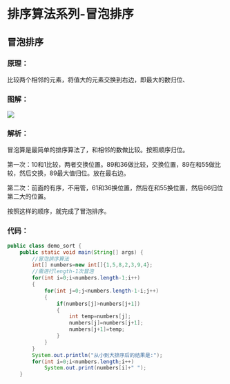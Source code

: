 # 排序算法系列-冒泡排序

## 冒泡排序

### 原理：

比较两个相邻的元素，将值大的元素交换到右边，即最大的数归位、

### 图解：

![](https://img2018.cnblogs.com/blog/1441368/201903/1441368-20190303094717101-1607655792.png)



### 解析：

冒泡算是最简单的排序算法了，和相邻的数做比较。按照顺序归位。

第一次：10和1比较，两者交换位置。89和36做比较，交换位置，89在和55做比较，然后交换，89最大值归位。放在最右边。

第二次：前面的有序，不用管，61和36换位置，然后在和55换位置，然后66归位第二大的位置。

按照这样的顺序，就完成了冒泡排序。

### 代码：

```java
public class demo_sort {
    public static void main(String[] args) {
        //冒泡排序算法
        int[] numbers=new int[]{1,5,8,2,3,9,4};
        //需进行length-1次冒泡
        for(int i=0;i<numbers.length-1;i++)
        {
            for(int j=0;j<numbers.length-1-i;j++)
            {
                if(numbers[j]>numbers[j+1])
                {
                    int temp=numbers[j];
                    numbers[j]=numbers[j+1];
                    numbers[j+1]=temp;
                }
            }
        }
        System.out.println("从小到大排序后的结果是:");
        for(int i=0;i<numbers.length;i++)
            System.out.print(numbers[i]+" ");
    }

```

